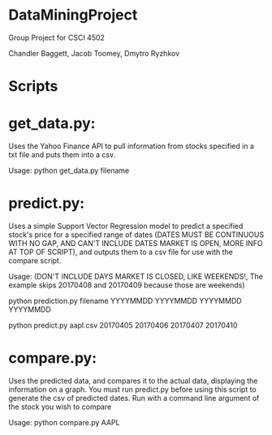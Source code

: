 # DataMiningProject
Group Project for CSCI 4502

Chandler Baggett, Jacob Toomey, Dmytro Ryzhkov



# Scripts

# get_data.py:
Uses the Yahoo Finance API to pull information from stocks specified in a txt file and puts them into a csv.

Usage: python get_data.py filename

# predict.py: 

Uses a simple Support Vector Regression model to predict a specified stock's price for a specified range of dates (DATES MUST BE CONTINUOUS WITH NO GAP, AND CAN'T INCLUDE DATES MARKET IS OPEN, MORE INFO AT TOP OF SCRIPT), and outputs them to a csv file for use with the compare script.

Usage: (DON'T INCLUDE DAYS MARKET IS CLOSED, LIKE WEEKENDS!, The example skips 20170408 and 20170409 because those are weekends)

python prediction.py filename YYYYMMDD YYYYMMDD YYYYMMDD YYYYMMDD

python predict.py aapl.csv 20170405 20170406 20170407 20170410

# compare.py: 

Uses the predicted data, and compares it to the actual data, displaying the information on a graph.
You must run predict.py before using this script to generate the csv of predicted dates. Run with a command line argument of the stock you wish to compare

Usage: python compare.py AAPL
